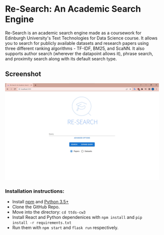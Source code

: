 # Re-Search: An Academic Search Engine

Re-Search is an academic search engine made as a coursework for Edinburgh University's Text Technologies for Data Science course. It allows you to search for publicly available datasets and research papers using three different ranking algorithms - TF-IDF, BM25, and ScaNN. It also supports author search (wherever the datapoint allows it), phrase search, and proximity search along with its default search type.

## Screenshot

![Screenshot](public/homepage_screenshot.jpg)


### Installation instructions:

- Install [npm](https://docs.npmjs.com/downloading-and-installing-node-js-and-npm) and [Python 3.5+](https://www.python.org/downloads/)
- Clone the GitHub Repo.
- Move into the directory: ``cd ttds-cw3``
- Install React and Python dependenices with ``npm install`` and ``pip install -r requirements.txt``
- Run them with ``npm start`` and ``flask run`` respectively.
